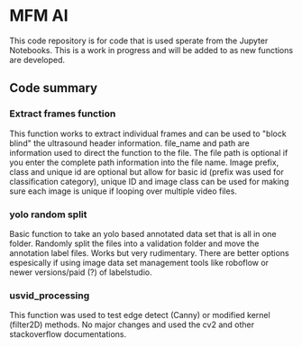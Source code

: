 # MFM AI 

This code repository is for code that is used sperate from the Jupyter Notebooks.  This is a work in progress and will be added to as new functions are developed.

## Code summary

### Extract frames function
This function works to extract individual frames and can be used to "block blind" the ultrasound header information.  file_name and path are information used to direct the function to the file.   The file path is optional if you enter the complete path information into the file name.  Image prefix, class and unique id are optional but allow for basic id (prefix was used for classification category), unique ID and image class can be used for making sure each image is unique if looping over multiple video files.

### yolo random split
Basic function to take an yolo based annotated data set that is all in one folder.  Randomly split the files into a validation folder and move the annotation label files.  Works but very rudimentary.  There are better options espesically if using image data set management tools like roboflow or newer versions/paid (?) of labelstudio.

### usvid_processing
This function was used to test edge detect (Canny) or modified kernel (filter2D) methods.  No major changes and used the cv2 and other stackoverflow documentations.
